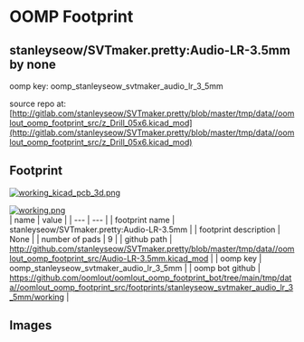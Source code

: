 # OOMP Footprint  
## stanleyseow/SVTmaker.pretty:Audio-LR-3.5mm  by none  
  
oomp key: oomp_stanleyseow_svtmaker_audio_lr_3_5mm  
  
source repo at: [http://gitlab.com/stanleyseow/SVTmaker.pretty/blob/master/tmp/data//oomlout_oomp_footprint_src/z_Drill_05x6.kicad_mod](http://gitlab.com/stanleyseow/SVTmaker.pretty/blob/master/tmp/data//oomlout_oomp_footprint_src/z_Drill_05x6.kicad_mod)  
## Footprint  
  
[![working_kicad_pcb_3d.png](working_kicad_pcb_3d_600.png)](working_kicad_pcb_3d.png)  
  
[![working.png](working_600.png)](working.png)  
| name | value | 
| --- | --- | 
| footprint name | stanleyseow/SVTmaker.pretty:Audio-LR-3.5mm | 
| footprint description | None | 
| number of pads | 9 | 
| github path | http://github.com/stanleyseow/SVTmaker.pretty/blob/master/tmp/data//oomlout_oomp_footprint_src/Audio-LR-3.5mm.kicad_mod | 
| oomp key | oomp_stanleyseow_svtmaker_audio_lr_3_5mm | 
| oomp bot github | https://github.com/oomlout/oomlout_oomp_footprint_bot/tree/main/tmp/data//oomlout_oomp_footprint_src/footprints/stanleyseow_svtmaker_audio_lr_3_5mm/working | 
## Images  
